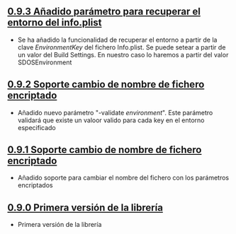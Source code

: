 ## [0.9.3 Añadido parámetro para recuperar el entorno del info.plist](https://svrgitpub.sdos.es/iOS/SDOSEnvironment/tree/v0.9.3)

- Se ha añadido la funcionalidad de recuperar el entorno a partir de la clave *EnvironmentKey* del fichero Info.plist. Se puede setear a partir de un valor del Build Settings. En nuestro caso lo haremos a partir del valor SDOSEnvironment

## [0.9.2 Soporte cambio de nombre de fichero encriptado](https://svrgitpub.sdos.es/iOS/SDOSEnvironment/tree/v0.9.2)

- Añadido nuevo parámetro "-validate *environment*". Este parámetro validará que existe un valoor valido para cada key en el entorno especificado

## [0.9.1 Soporte cambio de nombre de fichero encriptado](https://svrgitpub.sdos.es/iOS/SDOSEnvironment/tree/v0.9.1)

- Añadido soporte para cambiar el nombre del fichero con los parámetros encriptados

## [0.9.0 Primera versión de la librería](https://svrgitpub.sdos.es/iOS/SDOSEnvironment/tree/v0.9.0)

- Primera versión de la librería